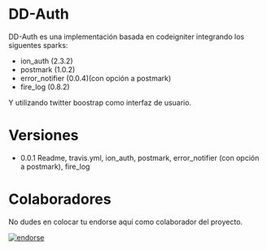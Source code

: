 DD-Auth
=======

DD-Auth es una implementación basada en codeigniter integrando los siguentes sparks:
- ion_auth (2.3.2)
- postmark (1.0.2)
- error_notifier (0.0.4)(con opción a postmark)
- fire_log (0.8.2)

Y utilizando twitter boostrap como interfaz de usuario.

Versiones
=======

- 0.0.1 Readme, travis.yml, ion_auth, postmark, error_notifier (con opción a postmark), fire_log


Colaboradores
=======
No dudes en colocar tu endorse aquí como colaborador del proyecto.

[![endorse](http://api.coderwall.com/ramirors/endorsecount.png)](http://coderwall.com/ramirors)